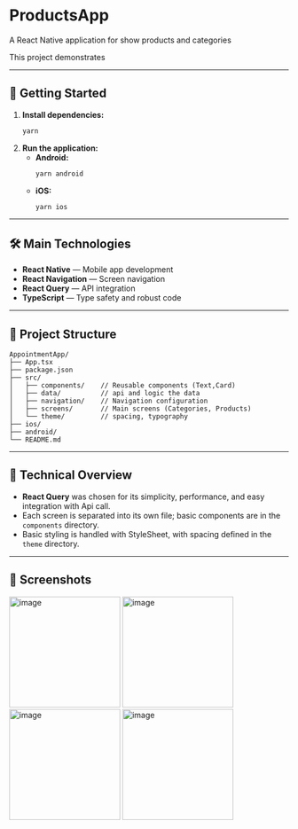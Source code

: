 # ProductsApp

A React Native application for show products and categories

This project demonstrates 

---

## 🚀 Getting Started

1. **Install dependencies:**
   ```bash
   yarn
   ```
2. **Run the application:**
   - **Android:**
     ```bash
     yarn android
     ```
   - **iOS:**
     ```bash
     yarn ios
     ```

---

## 🛠️ Main Technologies

- **React Native** — Mobile app development
- **React Navigation** — Screen navigation
- **React Query** — API integration
- **TypeScript** — Type safety and robust code

---

## 📁 Project Structure

```
AppointmentApp/
├── App.tsx
├── package.json
├── src/
│   ├── components/    // Reusable components (Text,Card)
│   ├── data/          // api and logic the data
│   ├── navigation/    // Navigation configuration
│   ├── screens/       // Main screens (Categories, Products)
│   └── theme/         // spacing, typography
├── ios/
├── android/
└── README.md
```

---

## 📝 Technical Overview

- **React Query** was chosen for its simplicity, performance, and easy integration with Api call.
- Each screen is separated into its own file; basic components are in the `components` directory.
- Basic styling is handled with StyleSheet, with spacing defined in the `theme` directory.
---

## 📸 Screenshots
<img width="200" alt="image" src="https://github.com/user-attachments/assets/01f240f9-a951-45cb-a2fd-9a6e22a0b0c1" />
<img width="200" alt="image" src="https://github.com/user-attachments/assets/4c0a95df-f76a-4cca-8688-7e25f25d645f" />
<img width="200" alt="image" src="https://github.com/user-attachments/assets/4979578b-ad54-46fb-8097-394b355222b0" />
<img width="200" alt="image" src="https://github.com/user-attachments/assets/fa61fa17-ca19-4cef-b5b4-f0012012a098" />



